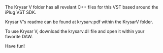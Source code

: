 The Krysar V folder has all revelant C++ files for this VST based around the iPlug VST SDK.

Krysar V's readme can be found at krysarv.pdf within the KrysarV folder.

To use Krysar V, download the krysarv.dll file and open it within your favorite DAW.

Have fun!

